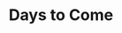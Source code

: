 ---
layout: product
product_id: 6626197864510
id: 6626197864510
title: Days to Come
body_html: >-
  <p>Handcrafted in Ottawa, Ontario.</p>

  <p>I originally made these prints for my apartment so I could proudly say that all the artwork in the place was original content. After moving to my new house and setting up my home office, they caused a lot of interest. So now you can have these in your home as well.</p>
vendor: Connell McCarthy
product_type: Posters, Prints, & Visual Artwork
created_at: 2021-07-26T11:39:32-04:00
handle: days-to-come
updated_at: 2022-06-27T13:52:09-04:00
published_at: 2021-07-27T17:09:55-04:00
template_suffix: dark
status: active
published_scope: global
tags: abstract, Batch 05
admin_graphql_api_id: gid://shopify/Product/6626197864510
variants:
  - id: 39543081566270
    product_id: 6626197864510
    title: 8x10" / Black & White
    price: "45.00"
    sku: CM-DP-B5-01-XXS
    position: 1
    inventory_policy: continue
    compare_at_price: null
    fulfillment_service: manual
    inventory_management: shopify
    option1: 8x10"
    option2: Black & White
    option3: null
    created_at: 2021-07-26T11:40:24-04:00
    updated_at: 2022-02-07T15:34:20-05:00
    taxable: false
    barcode: ""
    grams: 208
    image_id: 28624636346430
    weight: 0.208
    weight_unit: kg
    inventory_item_id: 41637500944446
    inventory_quantity: 100
    old_inventory_quantity: 100
    requires_shipping: true
    admin_graphql_api_id: gid://shopify/ProductVariant/39543081566270
  - id: 39543084220478
    product_id: 6626197864510
    title: 16x20" / Black & White
    price: "85.00"
    sku: CM-DP-B5-01-XS
    position: 2
    inventory_policy: continue
    compare_at_price: null
    fulfillment_service: manual
    inventory_management: shopify
    option1: 16x20"
    option2: Black & White
    option3: null
    created_at: 2021-07-26T11:50:43-04:00
    updated_at: 2022-02-07T18:08:21-05:00
    taxable: false
    barcode: ""
    grams: 208
    image_id: 28624636346430
    weight: 0.208
    weight_unit: kg
    inventory_item_id: 41637503795262
    inventory_quantity: 100
    old_inventory_quantity: 100
    requires_shipping: true
    admin_graphql_api_id: gid://shopify/ProductVariant/39543084220478
  - id: 39544980111422
    product_id: 6626197864510
    title: 20x24" / Black & White
    price: "100.00"
    sku: CM-GP-B5-01-S
    position: 3
    inventory_policy: continue
    compare_at_price: null
    fulfillment_service: manual
    inventory_management: shopify
    option1: 20x24"
    option2: Black & White
    option3: null
    created_at: 2021-07-27T16:27:59-04:00
    updated_at: 2022-02-07T15:34:25-05:00
    taxable: false
    barcode: ""
    grams: 208
    image_id: 28624636346430
    weight: 0.208
    weight_unit: kg
    inventory_item_id: 41639407616062
    inventory_quantity: 100
    old_inventory_quantity: 100
    requires_shipping: true
    admin_graphql_api_id: gid://shopify/ProductVariant/39544980111422
  - id: 39544980766782
    product_id: 6626197864510
    title: 24x30" / Black & White
    price: "120.00"
    sku: CM-GP-B5-01-M
    position: 4
    inventory_policy: continue
    compare_at_price: null
    fulfillment_service: manual
    inventory_management: shopify
    option1: 24x30"
    option2: Black & White
    option3: null
    created_at: 2021-07-27T16:29:53-04:00
    updated_at: 2022-02-07T15:34:25-05:00
    taxable: false
    barcode: ""
    grams: 208
    image_id: 28624636346430
    weight: 0.208
    weight_unit: kg
    inventory_item_id: 41639408271422
    inventory_quantity: 100
    old_inventory_quantity: 100
    requires_shipping: true
    admin_graphql_api_id: gid://shopify/ProductVariant/39544980766782
  - id: 39544981127230
    product_id: 6626197864510
    title: 24x36" / Black & White
    price: "135.00"
    sku: CM-GP-B5-01-L
    position: 5
    inventory_policy: continue
    compare_at_price: null
    fulfillment_service: manual
    inventory_management: shopify
    option1: 24x36"
    option2: Black & White
    option3: null
    created_at: 2021-07-27T16:30:40-04:00
    updated_at: 2022-02-07T15:34:25-05:00
    taxable: false
    barcode: ""
    grams: 208
    image_id: 28624636346430
    weight: 0.208
    weight_unit: kg
    inventory_item_id: 41639408631870
    inventory_quantity: 100
    old_inventory_quantity: 100
    requires_shipping: true
    admin_graphql_api_id: gid://shopify/ProductVariant/39544981127230
  - id: 39544981225534
    product_id: 6626197864510
    title: 30x36" / Black & White
    price: "190.00"
    sku: CM-GP-B5-01-XL
    position: 6
    inventory_policy: continue
    compare_at_price: null
    fulfillment_service: manual
    inventory_management: shopify
    option1: 30x36"
    option2: Black & White
    option3: null
    created_at: 2021-07-27T16:31:24-04:00
    updated_at: 2022-02-07T15:34:26-05:00
    taxable: false
    barcode: ""
    grams: 208
    image_id: 28624636346430
    weight: 0.208
    weight_unit: kg
    inventory_item_id: 41639408697406
    inventory_quantity: 100
    old_inventory_quantity: 100
    requires_shipping: true
    admin_graphql_api_id: gid://shopify/ProductVariant/39544981225534
  - id: 39544981520446
    product_id: 6626197864510
    title: 30x40" / Black & White
    price: "195.00"
    sku: CM-GP-B5-01-XXL
    position: 7
    inventory_policy: continue
    compare_at_price: null
    fulfillment_service: manual
    inventory_management: shopify
    option1: 30x40"
    option2: Black & White
    option3: null
    created_at: 2021-07-27T16:32:01-04:00
    updated_at: 2022-02-07T15:34:25-05:00
    taxable: false
    barcode: ""
    grams: 208
    image_id: 28624636346430
    weight: 0.208
    weight_unit: kg
    inventory_item_id: 41639409025086
    inventory_quantity: 100
    old_inventory_quantity: 100
    requires_shipping: true
    admin_graphql_api_id: gid://shopify/ProductVariant/39544981520446
options:
  - id: 8529975476286
    product_id: 6626197864510
    name: Size
    position: 1
    values:
      - 8x10"
      - 16x20"
      - 20x24"
      - 24x30"
      - 24x36"
      - 30x36"
      - 30x40"
  - id: 8529970495550
    product_id: 6626197864510
    name: Color
    position: 2
    values:
      - Black & White
images:
  - id: 28624636346430
    product_id: 6626197864510
    position: 1
    created_at: 2021-08-30T12:01:39-04:00
    updated_at: 2021-08-30T12:01:49-04:00
    alt: null
    width: 1000
    height: 1500
    src: https://cdn.shopify.com/s/files/1/1624/2355/products/Product-Image-Template---Dark.jpg?v=1630339309
    variant_ids:
      - 39543081566270
      - 39543084220478
      - 39544980111422
      - 39544980766782
      - 39544981127230
      - 39544981225534
      - 39544981520446
    admin_graphql_api_id: gid://shopify/ProductImage/28624636346430
  - id: 28542340169790
    product_id: 6626197864510
    position: 2
    created_at: 2021-07-26T11:42:57-04:00
    updated_at: 2021-08-30T12:01:49-04:00
    alt: null
    width: 1440
    height: 1800
    src: https://cdn.shopify.com/s/files/1/1624/2355/products/DSC05434.jpg?v=1630339309
    variant_ids: []
    admin_graphql_api_id: gid://shopify/ProductImage/28542340169790
  - id: 28545165197374
    product_id: 6626197864510
    position: 3
    created_at: 2021-07-27T16:58:33-04:00
    updated_at: 2021-08-30T12:01:49-04:00
    alt: null
    width: 2000
    height: 1800
    src: https://cdn.shopify.com/s/files/1/1624/2355/products/PAR_02_0001_5d31d623-a331-4ff7-a195-3b20343290e2.png?v=1630339309
    variant_ids: []
    admin_graphql_api_id: gid://shopify/ProductImage/28545165197374
image:
  id: 28624636346430
  product_id: 6626197864510
  position: 1
  created_at: 2021-08-30T12:01:39-04:00
  updated_at: 2021-08-30T12:01:49-04:00
  alt: null
  width: 1000
  height: 1500
  src: https://cdn.shopify.com/s/files/1/1624/2355/products/Product-Image-Template---Dark.jpg?v=1630339309
  variant_ids:
    - 39543081566270
    - 39543084220478
    - 39544980111422
    - 39544980766782
    - 39544981127230
    - 39544981225534
    - 39544981520446
  admin_graphql_api_id: gid://shopify/ProductImage/28624636346430

---